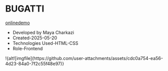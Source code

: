 # BUGATTI
<a href="https://m-charkazi.github.io/BUGATTI/">onlinedemo</a>
<ul>
  <li> Developed by Maya Charkazi</li>
  <li> Created-2025-05-20</li>
  <li> Technologies Used-HTML-CSS</li>
  <li> Role-Frontend</li>
</ul>
!{alt![imgfile](https://github.com/user-attachments/assets/cdc0a754-ea56-4d23-84a0-7f2c55f48e97)}
